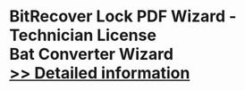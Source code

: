 # BitRecover Lock PDF Wizard - Technician License<br />Bat Converter Wizard<br />[>> Detailed information](https://secure.shareit.com/shareit/product.html?productid=300953445&affiliateid=200057808)